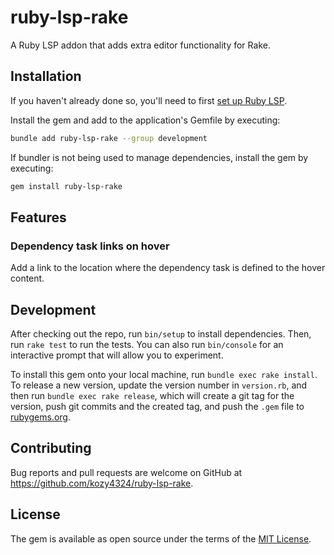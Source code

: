 # ruby-lsp-rake

A Ruby LSP addon that adds extra editor functionality for Rake.

## Installation

If you haven't already done so, you'll need to first [set up Ruby LSP](https://shopify.github.io/ruby-lsp/#usage).

Install the gem and add to the application's Gemfile by executing:

```bash
bundle add ruby-lsp-rake --group development
```

If bundler is not being used to manage dependencies, install the gem by executing:

```bash
gem install ruby-lsp-rake
```

## Features

### Dependency task links on hover

Add a link to the location where the dependency task is defined to the hover content.

## Development

After checking out the repo, run `bin/setup` to install dependencies. Then, run `rake test` to run the tests. You can also run `bin/console` for an interactive prompt that will allow you to experiment.

To install this gem onto your local machine, run `bundle exec rake install`. To release a new version, update the version number in `version.rb`, and then run `bundle exec rake release`, which will create a git tag for the version, push git commits and the created tag, and push the `.gem` file to [rubygems.org](https://rubygems.org).

## Contributing

Bug reports and pull requests are welcome on GitHub at https://github.com/kozy4324/ruby-lsp-rake.

## License

The gem is available as open source under the terms of the [MIT License](https://opensource.org/licenses/MIT).

